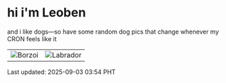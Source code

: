 # hi i'm Leoben

and i like dogs—so have some random dog pics that change whenever my CRON feels like it

|  |  |
|--------|----------|
| ![Borzoi](https://random-dog-vercel.vercel.app/api/random-borzoi?v=1756842896) | ![Labrador](https://random-dog-vercel.vercel.app/api/random-labrador?v=1756842896) |

Last updated: 2025-09-03 03:54 PHT
